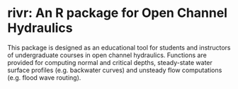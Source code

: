 rivr: An R package for Open Channel Hydraulics
==============================================

This package is designed as an educational tool for students and instructors 
of undergraduate courses in open channel hydraulics. Functions are provided 
for computing normal and critical depths, steady-state water surface profiles 
(e.g. backwater curves) and unsteady flow computations (e.g. flood wave 
routing).
